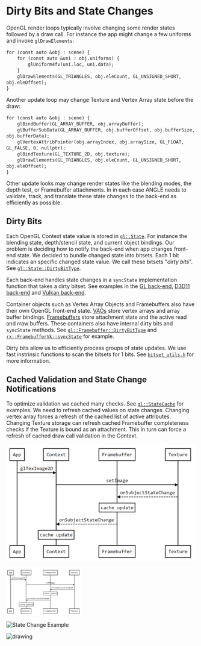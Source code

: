 # Dirty Bits and State Changes

OpenGL render loops typically involve changing some render states followed by
a draw call. For instance the app might change a few uniforms and invoke
`glDrawElements`:

```
for (const auto &obj : scene) {
    for (const auto &uni : obj.uniforms) {
        glUniform4fv(uni.loc, uni.data);
    }
    glDrawElements(GL_TRIANGLES, obj.eleCount, GL_UNSIGNED_SHORT, obj.eleOffset);
}
```

Another update loop may change Texture and Vertex Array state before the draw:

```
for (const auto &obj : scene) {
    glBindBuffer(GL_ARRAY_BUFFER, obj.arrayBuffer);
    glBufferSubData(GL_ARRAY_BUFFER, obj.bufferOffset, obj.bufferSize, obj.bufferData);
    glVertexAttribPointer(obj.arrayIndex, obj.arraySize, GL_FLOAT, GL_FALSE, 0, nullptr);
    glBindTexture(GL_TEXTURE_2D, obj.texture);
    glDrawElements(GL_TRIANGLES, obj.eleCount, GL_UNSIGNED_SHORT, obj.eleOffset);
}
```

Other update looks may change render states like the blending modes, the depth
test, or Framebuffer attachments. In in each case ANGLE needs to validate,
track, and translate these state changes to the back-end as efficiently as
possible.

## Dirty Bits

Each OpenGL Context state value is stored in
[`gl::State`](../src/libANGLE/State.h). For instance the blending state,
depth/stencil state, and current object bindings. Our problem is deciding how
to notify the back-end when app changes front-end state. We decided to bundle
changed state into bitsets. Each 1 bit indicates an specific changed state
value. We call these bitsets "*dirty bits*". See
[`gl::State::DirtyBitType`](https://chromium.googlesource.com/angle/angle/+/5f662c0042703344eb0eef6d1c123e902e3aefbf/src/libANGLE/State.h#483).

Each back-end handles state changes in a `syncState` implementation function that takes a
dirty bitset. See examples in the
[GL back-end](https://chromium.googlesource.com/angle/angle/+/5f662c0042703344eb0eef6d1c123e902e3aefbf/src/libANGLE/renderer/gl/StateManagerGL.cpp#1576),
[D3D11 back-end](https://chromium.googlesource.com/angle/angle/+/5f662c0042703344eb0eef6d1c123e902e3aefbf/src/libANGLE/renderer/d3d/d3d11/StateManager11.cpp#852)
and [Vulkan back-end](https://chromium.googlesource.com/angle/angle/+/5f662c0042703344eb0eef6d1c123e902e3aefbf/src/libANGLE/renderer/vulkan/ContextVk.cpp#642).

Container objects such as Vertex Array Objects and Framebuffers also have their own
OpenGL front-end state.
[VAOs](https://chromium.googlesource.com/angle/angle/+/5f662c0042703344eb0eef6d1c123e902e3aefbf/src/libANGLE/VertexArray.h#35)
store vertex arrays and array buffer bindings.
[Framebuffers](https://chromium.googlesource.com/angle/angle/+/5f662c0042703344eb0eef6d1c123e902e3aefbf/src/libANGLE/Framebuffer.h#52)
store attachment state and the active read and rraw buffers. These containers
also have internal dirty bits and `syncState` methods. See
[`gl::Framebuffer::DirtyBitType`](https://chromium.googlesource.com/angle/angle/+/5f662c0042703344eb0eef6d1c123e902e3aefbf/src/libANGLE/Framebuffer.h#319) and
[`rx::FramebufferVk::syncState`](https://chromium.googlesource.com/angle/angle/+/5f662c0042703344eb0eef6d1c123e902e3aefbf/src/libANGLE/renderer/vulkan/FramebufferVk.cpp#726) for example.

Dirty bits allow us to efficiently process groups of state updates. We use
fast instrinsic functions to scan the bitsets for 1 bits. See
[`bitset_utils.h`](../src/common/bitset_utils.h) for more information.

## Cached Validation and State Change Notifications

To optimize validation we cached many checks. See
[`gl::StateCache`](https://chromium.googlesource.com/angle/angle/+/5f662c0042703344eb0eef6d1c123e902e3aefbf/src/libANGLE/Context.h#98)
for examples. We need to refresh cached values on state changes. Changing
vertex array forces a refresh of the cached list of active attributes.
Changing Texture storage can refresh cached Framebuffer
completeness checks if the Texture is bound as an attachment. This in
turn can force a refresh of cached draw call validation in the Context.

<!-- Generated from https://bramp.github.io/js-sequence-diagrams/
participant App
participant Context
participant Framebuffer
participant Texture
App->Context: glTexImage2D
Context->Texture: setImage
Texture- ->Framebuffer: onSubjectStateChange
Note over Framebuffer: cache update
Framebuffer- ->Context: onSubjectStateChange
Note over Context: cache update
-->

![State Change Example](StateNotificationExample.png)

<img src="StateNotificationExample.png" alt="drawing" width="200"/>

![State Change Example](https://raw.githubusercontent.com/null77/angle/ad2a6ccf857b37b3752880b9d2336431f588e0eb/doc/StateNotificationExample.svg?sanitize=true)

<img src="https://raw.githubusercontent.com/null77/angle/ad2a6ccf857b37b3752880b9d2336431f588e0eb/doc/StateNotificationExample.svg?sanitize=true" alt="drawing" width="200"/>
